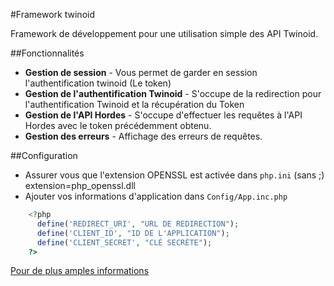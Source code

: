 #Framework twinoid

Framework de développement pour une utilisation simple des API Twinoid.

##Fonctionnalités
* **Gestion de session** - Vous permet de garder en session l'authentification twinoid (Le token)
* **Gestion de l'authentification Twinoid** - S'occupe de la redirection pour l'authentification Twinoid et la récupération du Token
* **Gestion de l'API Hordes** - S'occupe d'effectuer les requêtes à l'API Hordes avec le token précédemment obtenu.
* **Gestion des erreurs** - Affichage des erreurs de requêtes.

##Configuration
* Assurer vous que l'extension OPENSSL est activée dans `php.ini` (sans ;)
extension=php_openssl.dll
* Ajouter vos informations d'application dans `Config/App.inc.php`
```php
    <?php
      define('REDIRECT_URI', "URL DE REDIRECTION");
      define('CLIENT_ID', "ID DE L'APPLICATION");
      define('CLIENT_SECRET', "CLÉ SECRÈTE");
    ?>
```

[Pour de plus amples informations](http://twd.io/e/OAwW0w/0)
